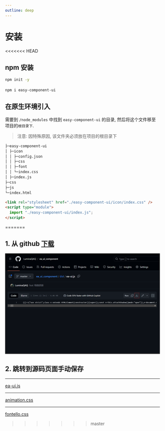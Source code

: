 ```yaml
---
outline: deep
---
```


# 安装

<<<<<<< HEAD
## npm 安装

```bash
npm init -y

npm i easy-component-ui
```

## 在原生环境引入

需要到 `/node_modules` 中找到 `easy-component-ui` 的目录, 然后将这个文件移至项目的`根目录下`.

> 注意: 因特殊原因, 该文件夹必须放在项目的根目录下

```txt
├─easy-component-ui
│ ├─icon
│ │ ├─config.json
│ │ ├─css
│ │ ├─font
│ │ └─index.css
│ ├─index.js
├─css
├─js
└─index.html
```

```html
<link rel="stylesheet" href="./easy-component-ui/icon/index.css" />
<script type="module">
  import "./easy-component-ui/index.js";
</script>
```
=======
## 1. 从 github [下载](https://github.com/LuminaQAQ/ea_ui_component/blob/master/dist/ea-ui.js)

![从github下载](./screenshot/install/by_Github.png)

## 2. 跳转到源码页面手动保存

---

<a href="https://luminaqaq.github.io/ea_ui_component/assets/chunks/index.Dbei1mnz.js" download>ea-ui.js</a>

---

<a href="https://luminaqaq.github.io/ea_ui_component/icon/css/animation.css" download >animation.css</a>

---

<a href="https://luminaqaq.github.io/ea_ui_component/icon/css/fontello.css" download>fontello.css</a>
>>>>>>> master

